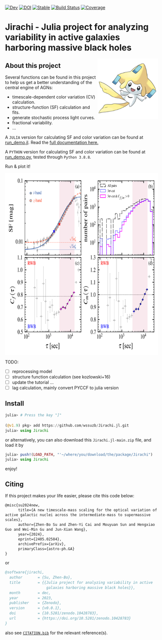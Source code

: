 [![Dev](https://img.shields.io/badge/docs-dev-blue.svg)](https://wssuzb.github.io/Jirachi.jl/dev/)
[![DOI](https://zenodo.org/badge/730485481.svg)](https://zenodo.org/doi/10.5281/zenodo.10428782)
[![Stable](https://img.shields.io/badge/docs-stable-blue.svg)](https://wssuzb.github.io/Jirachi.jl/stable/)
[![Build Status](https://github.com/wssuzb/Jirachi.jl/actions/workflows/CI.yml/badge.svg?branch=main)](https://github.com/wssuzb/Jirachi.jl/actions/workflows/CI.yml?query=branch%3Amain)
[![Coverage](https://codecov.io/gh/wssuzb/Jirachi.jl/branch/main/graph/badge.svg)](https://codecov.io/gh/wssuzb/Jirachi.jl)

# Jirachi - Julia project for analyzing variability in active galaxies harboring massive black holes

<img align="right" alt="jirachi" src="./test/fig/jirachi.jpeg" width="200" height="200"/>

## About this project

Several functions can be found in this project to help us get a better understanding of the central engine of AGNs:

- timescale-dependent color variation (CV) calculation.
- structure-function (SF) calculation and fits.
- generate stochastic process light curves.
- fractional variability.
- ...

A `JULIA` version for calculating SF and color variation can be found at [run_demo.jl](https://github.com/wssuzb/Jirachi.jl/blob/main/jl/run_demo.jl). Read the [full documentation here.](https://wssuzb.github.io/Jirachi.jl/dev/)

A `PYTHON` version for calculating SF and color variation can be found at [run_demo.py](https://github.com/wssuzb/Jirachi.jl/blob/main/py/run_demo.py), tested through `Python 3.8.8`.

Run & plot it!

<img align="center" alt="jirachi" src="./py/mag_flux_new_sun14_i_z.png" width="700" height="600"/>


TODO:

- [ ] reprocessing model
- [ ] structure function calculation (see kozlowski+16)
- [ ] update the tutorial ...
- [ ] lag calculation, mainly convert PYCCF to julia version

## Install

```julia
julia> # Press the key "]"

(@v1.9) pkg> add https://github.com/wssuzb/Jirachi.jl.git
julia> using Jirachi
```

or alternatively, you can also download this `Jirachi.jl-main.zip` file, and load it by
```julia
julia> push!(LOAD_PATH, "'~/where/you/download/the/package/Jirachi")
julia> using Jirachi
```
enjoy!


## Citing

If this project makes your life easier, please cite this code below:

```
@misc{su2024new,
      title={A new timescale-mass scaling for the optical variation of active galactic nuclei across the intermediate-mass to supermassive scales}, 
      author={Zhen-Bo Su and Zhen-Yi Cai and Mouyuan Sun and Hengxiao Guo and Wei-Min Gu and Jun-Xian Wang},
      year={2024},
      eprint={2405.02584},
      archivePrefix={arXiv},
      primaryClass={astro-ph.GA}
}
```

or

```bib
@software{jirachi,
  author       = {Su, Zhen-Bo},
  title        = {{Julia project for analyzing variability in active 
                   galaxies harboring massive black holes}},
  month        = dec,
  year         = 2023,
  publisher    = {Zenodo},
  version      = {v0.0.1},
  doi          = {10.5281/zenodo.10428783},
  url          = {https://doi.org/10.5281/zenodo.10428783}
}
```

also see [`CITATION.bib`](CITATION.bib) for the relevant reference(s).
